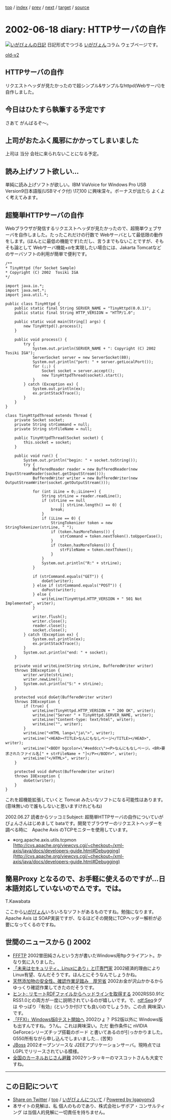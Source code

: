 [top](../index.html) 
 / [index](index.html) 
 / [prev](ig020617.html) 
 / [next](ig020619.html) 
 / [target](https://www.igapyon.jp/igapyon/diary/2002/ig020618.html) 
 / [source](https://github.com/igapyon/diary/blob/master/2002/ig020618.src.md) 

2002-06-18 diary: HTTPサーバの自作
=====================================================================================================
[![いがぴょんの日記](https://www.igapyon.jp/igapyon/diary/images/iga200306s.jpg "いがぴょん")](https://www.igapyon.jp/igapyon/diary/memo/memoigapyon.html) 日記形式でつづる [いがぴょん](https://www.igapyon.jp/igapyon/diary/memo/memoigapyon.html)コラム ウェブページです。

[old-v2](ig020618-orig.html)

## HTTPサーバの自作

リクエストヘッダが見たかったので超シンプル&サンプルなhttpd(Webサーバ)を自作しました。


## 今日はひたすら執筆する予定です

さあて がんばるぞ～。

## 上司がおたふく風邪にかかってしまいました

上司は 当分 会社に来られないことになる予定。

## 読み上げソフト欲しい…

単純に読み上げソフトが欲しい。IBM ViaVoice for Windows Pro USB Version9日本語版(USBマイク付) \17,100 に興味深々。ボーナスが出たら よくよく考えてみます。

## 超簡単HTTPサーバの自作

Webブラウザが発信するリクエストヘッダが見たかったので、超簡単ウェブサーバを自作しました。たったこれだけの行数で
Webサーバとして最低限の動作をします。(ほんとに最低の機能です)ただし、言うまでもないことですが、そもそも論として Webサーバ機能+αを実現したい場合には、Jakarta
Tomcatなどのサーバソフトの利用が簡単で便利です。

```
/**
* TinyHttpd (for Socket Sample)
* Copyright (C) 2002  Tosiki IGA
*/

import java.io.*;
import java.net.*;
import java.util.*;

public class TinyHttpd {
    public static final String SERVER_NAME = "TinyHttpd(0.0.1)";
    public static final String HTTP_VERSION = "HTTP/1.0";

    public static void main(String[] args) {
        new TinyHttpd().process();
    }

    public void process() {
        try {
            System.out.println(SERVER_NAME + ": Copyright (C) 2002 Tosiki IGA");
            ServerSocket server = new ServerSocket(80);
            System.out.println("port: " + server.getLocalPort());
            for (;;) {
                Socket socket = server.accept();
                new TinyHttpdThread(socket).start();
            }
        } catch (Exception ex) {
            System.out.println(ex);
            ex.printStackTrace();
        }
    }
}

class TinyHttpdThread extends Thread {
    private Socket socket;
    private String strCommand = null;
    private String strFileName = null;

    public TinyHttpdThread(Socket socket) {
        this.socket = socket;
    }

    public void run() {
        System.out.println("begin: " + socket.toString());
        try {
            BufferedReader reader = new BufferedReader(new InputStreamReader(socket.getInputStream()));
            BufferedWriter writer = new BufferedWriter(new OutputStreamWriter(socket.getOutputStream()));

            for (int iLine = 0;;iLine++) {
                String strLine = reader.readLine();
                if (strLine == null
                        || strLine.length() == 0) {
                    break;
                }
                if (iLine == 0) {
                    StringTokenizer token = new StringTokenizer(strLine, " ");
                    if (token.hasMoreTokens()) {
                        strCommand = token.nextToken().toUpperCase();
                    }
                    if (token.hasMoreTokens()) {
                        strFileName = token.nextToken();
                    }
                }
                System.out.println("R:" + strLine);
            }

            if (strCommand.equals("GET")) {
                doGet(writer);
            } else if (strCommand.equals("POST")) {
                doPost(writer);
            } else {
                writeLine(TinyHttpd.HTTP_VERSION + " 501 Not Implemented", writer);
            }

            writer.flush();
            writer.close();
            reader.close();
            socket.close();
        } catch (Exception ex) {
            System.out.println(ex);
            ex.printStackTrace();
        }
        System.out.println("end: " + socket);
    }

    private void writeLine(String strLine, BufferedWriter writer)
    throws IOException {
        writer.write(strLine);
        writer.newLine();
        System.out.println("S:" + strLine);
    }

    protected void doGet(BufferedWriter writer)
    throws IOException {
        if (true) {
            writeLine(TinyHttpd.HTTP_VERSION + " 200 OK", writer);
            writeLine("Server " + TinyHttpd.SERVER_NAME, writer);
            writeLine("Content-type: text/html", writer);
            writeLine("", writer);
        }
        writeLine("<HTML lang=\"ja\">", writer);
        writeLine("<HEAD><TITLE>なんにもなしページ</TITLE></HEAD>", writer);
        writeLine("<BODY bgcolor=\"#eeddcc\"><P>なんにもなしページ。<BR>要求されたファイル名[" + strFileName + "]</P></BODY>", writer);
        writeLine("</HTML>", writer);
    }

    protected void doPost(BufferedWriter writer)
    throws IOException {
        doGet(writer);
    }
}
```


これを超機能拡張していくと Tomcat みたいなソフトになる可能性はあります。(意味無いので誰もしないと思いますけれどもね)

2002.06.27 読者からツッコミSubject:  超簡単HTTPサーバの自作についていがぴょんさんはじめまして bataです。開発でブラウザーのリクエストヘッダーを調べる時に　Apache Axis のTCPモニターを使用しています。

* ※org.apache.axis.utils.tcpmon 
  [http://cvs.apache.org/viewcvs.cgi/~checkout~/xml-axis/java/docs/developers-guide.html#Debugging](http://cvs.apache.org/viewcvs.cgi/~checkout~/xml-axis/java/docs/developers-guide.html#Debugging)

簡易Proxy となるので、お手軽に使えるのですが…日本語対応していないので△です。では。
----------------------------------------
T.Kawabata

ここから[いがぴょん](http://www.igapyon.jp/igapyon/diary/memo/memoigapyon.html)いろいろなソフトがあるものですね。勉強になります。
Apache Axis は SOAP実装ですが、なるほどその開発にTCPヘッダー解析が必要になってくるのですね。

## 世間のニュースから () 2002

* [FFFTP](http://www2.biglobe.ne.jp/~sota/ffftp.html)  2002曽田純さんという方が書いたWindows用ftpクライアント。かなり気に入りました。
* [「未来はセキュリティ、Linuxにあり」とIT専門家](http://www.zdnet.co.jp/news/0206/17/ne00_survey.html)  2002経済的理由によりLinux有望、なんだそうです。ほんとにそうなんでしょうかね。
* [天然添加物の安全性、確認作業足踏み　厚労省](http://www.asahi.com/national/update/0618/004.html)  2002お金が沢山かかるから ゆっくり確認作業してきたのだそうです。
* [ヒント: リモートRDFファイルからヘッドラインを取得する](http://www-6.ibm.com/jp/developerworks/xml/020614/j_x-tiphdln.html)  2002RSS0.91と RSS1.0との両方が一度に説明されているのが嬉しいです。で、<rdf:Seq>タグは やっぱり『有効』(というか付けても良い)のでしょうか。この点 興味深いです。
* [「FFXI」Windows版βテスト開始へ](http://www.zdnet.co.jp/news/0206/17/njbt_09.html)  2002ひょ？ PS2版以外に Windows版も出すんですね。う?ん。これは興味深い。ただ 動作条件に nVIDIA GeForceシリーズチップ搭載のボード と書いてあるのが引っかかりました。G550所有ながら申し込んでしまいました… (苦笑)
* [JBoss](http://www.jboss.org/)  2002オープンソースな J2EEアプリケーションサーバ。現時点では LGPLでリリースされている模様。
* [全国のカーネルおじさん避難](http://www.daily.co.jp/gossip/gs20020616043063.html)  2002ケンタッキーのマスコットさんも大変ですね。


----------------------------------------------------------------------------------------------------

## この日記について

* [Share on Twitter](https://twitter.com/intent/tweet?hashtags=igapyon%2Cdiary%2C%E3%81%84%E3%81%8C%E3%81%B4%E3%82%87%E3%82%93&text=HTTP%E3%82%B5%E3%83%BC%E3%83%90%E3%81%AE%E8%87%AA%E4%BD%9C&url=https%3A%2F%2Fwww.igapyon.jp%2Figapyon%2Fdiary%2F2002%2Fig020618.html) / [top](../index.html) / [いがぴょんについて](https://www.igapyon.jp/igapyon/diary/memo/memoigapyon.html) / [Powered by Igapyonv3](https://github.com/igapyon/igapyonv3)
* 本サイトの見解は、私 個人のものであり、株式会社レザボア・コンサルティング は当個人的見解に一切責任を持ちません。 
